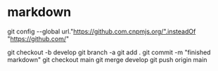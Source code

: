 # markdown
git config --global url."https://github.com.cnpmjs.org/".insteadOf "https://github.com/"

git checkout -b develop
git branch -a
git add .
git commit -m "finished markdown"
git checkout main
git  merge develop
git push origin main